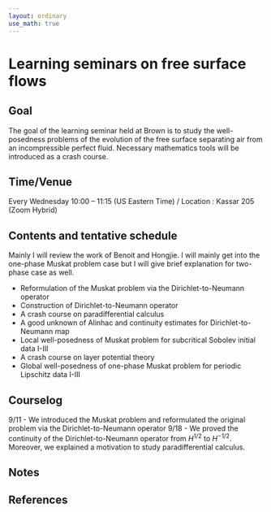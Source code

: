 ```yaml
---
layout: ordinary
use_math: true 
---
```


# Learning seminars on free surface flows

## Goal

The goal of the learning seminar held at Brown is to study the well-posedness problems of the evolution of the free surface separating air from an incompressible perfect fluid. Necessary mathematics tools will be introduced as a crash course.

## Time/Venue

Every Wednesday 10:00 – 11:15 (US Eastern Time) / Location : Kassar 205 (Zoom Hybrid)

## Contents and tentative schedule

Mainly I will review the work of Benoit and Hongjie. I will mainly get into the one-phase Muskat problem case but I will give brief explanation for two-phase case as well. 

- Reformulation of the Muskat problem via the Dirichlet-to-Neumann operator
- Construction of Dirichlet-to-Neumann operator
- A crash course on paradifferential calculus
- A good unknown of Alinhac and continuity estimates for Dirichlet-to-Neumann map
- Local well-posedness of Muskat problem for subcritical Sobolev initial data
I-III
- A crash course on layer potential theory
- Global well-posedness of one-phase Muskat problem for periodic Lipschitz
data I-III

## Courselog
9/11 - We introduced the Muskat problem and reformulated the original problem via the Dirichlet-to-Neumann operator
9/18 - We proved the continuity of the Dirichlet-to-Neumann operator from $H^{1/2}$ to $H^{-1/2}$. Moreover, we explained a motivation to study paradifferential calculus.

## Notes


## References


